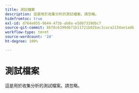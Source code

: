 ```yaml
---
title: 測試檔案
description: 這是用於收集分析的測試檔案。請忽略。
hidefromtoc: true
exl-id: d764e055-9644-473b-ab0a-e5007319dbc7
source-git-commit: 8bf8c6399d671b11721b02bac3caca213dae1ad6
workflow-type: tm+mt
source-wordcount: '24'
ht-degree: 100%

---
```


# 測試檔案

這是用於收集分析的測試檔案。請忽略。
